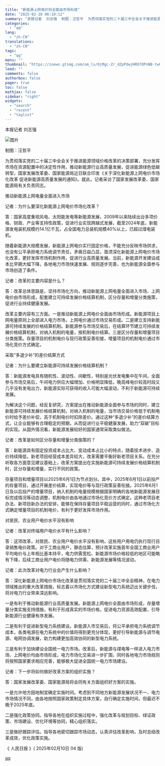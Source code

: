```yaml
---
title: "新能源上网电价将全面由市场形成"
date: "2025-02-10 06:10:12"
summary: "本报记者  刘志强  制图：汪哲平  为贯彻落实党的二十届三中全会关于推进能源领域价格改革的决策部署..."
categories:
  - "qq"
lang:
  - "zh-CN"
translations:
  - "zh-CN"
tags:
  - "qq"
menu: ""
thumbnail: "https://inews.gtimg.com/om_ls/OjMgc-Zr_dZpPdwjHRO7OPnNB-tw0vieJWP0_gI2yxWJsAA_640360/0"
lead: ""
comments: false
authorbox: false
pager: true
toc: false
mathjax: false
sidebar: "right"
widgets:
  - "search"
  - "recent"
  - "taglist"
---
```


本报记者 刘志强

![图片](https://inews.gtimg.com/om_bt/OTUJ2zjrUsAb8xfcvffLEEeCjU20Lij8glGrOToAemoMIAA/641)

制图：汪哲平

为贯彻落实党的二十届三中全会关于推进能源领域价格改革的决策部署，充分发挥市场在资源配置中的决定性作用，推动新能源行业高质量发展，促进能源绿色低碳转型，国家发展改革委、国家能源局近日联合印发《关于深化新能源上网电价市场化改革 促进新能源高质量发展的通知》。就此，记者采访了国家发展改革委、国家能源局有关负责同志。

推动新能源上网电量全面进入市场

记者：为什么要深化新能源上网电价市场化改革？

答：国家高度重视风电、太阳能发电等新能源发展，2009年以来陆续出台多项价格、财政、产业等支持性政策，促进行业实现跨越式发展，截至2024年底，新能源发电装机规模约14.1亿千瓦，占全国电力总装机规模40%以上，已超过煤电装机。

随着新能源大规模发展，新能源上网电价实行固定价格，不能充分反映市场供求，也没有公平承担电力系统调节责任，矛盾日益凸显，亟须深化新能源上网电价市场化改革，更好发挥市场机制作用，促进行业高质量发展。当前，新能源开发建设成本比早期大幅下降，各地电力市场快速发展、规则逐步完善，也为新能源全面参与市场创造了条件。

记者：改革的主要内容是什么？

答：改革总体思路是，坚持市场化方向，推动新能源上网电量全面进入市场、上网电价由市场形成，配套建立可持续发展价格结算机制，区分存量和增量分类施策，促进行业持续健康发展。

改革主要内容有三方面。一是推动新能源上网电价全面由市场形成。新能源项目上网电量原则上全部进入电力市场，上网电价通过市场交易形成。二是建立支持新能源可持续发展的价格结算机制。新能源参与市场交易后，在结算环节建立可持续发展价格结算机制，对纳入机制的电量，按机制电价结算。三是区分存量和增量项目分类施策。存量项目的机制电价与现行政策妥善衔接，增量项目的机制电价通过市场化竞价方式确定。

采取“多退少补”的差价结算方式

记者：为什么要建立新能源可持续发展价格结算机制？

答：新能源发电具有随机性、波动性、间歇性，特别是光伏发电集中在午间，全面参与市场交易后，午间电力供应大幅增加、价格明显降低，晚高峰电价较高时段又几乎没有发电出力，新能源实际可获得的收入可能大幅波动，不利于新能源可持续发展。

为解决这个问题，经反复研究，方案提出在推动新能源全面参与市场的同时，建立新能源可持续发展价格结算机制，对纳入机制的电量，当市场交易价格低于机制电价时给予差价补偿，高于机制电价时扣除差价。通过这种“多退少补”的差价结算方式，让企业能够有合理稳定的预期，从而促进行业平稳健康发展，助力“双碳”目标的实现。从国外情况看，新能源发展较好的国家通常采取类似做法。

记者：改革是如何区分存量和增量分类施策的？

答：新能源具有固定投资成本占比大、变动成本占比小的特点，随着技术进步、造价持续降低，新老项目经营成本差异较大，改革需要平衡好新老项目关系。在充分听取各方面意见建议基础上，改革方案提出在实施新能源可持续发展价格结算机制时，区分存量和增量，实行不同的政策。

存量项目和增量项目以2025年6月1日为节点划分。其中，2025年6月1日以前投产的存量项目，通过开展差价结算，实现电价等与现行政策妥善衔接。2025年6月1日及以后投产的增量项目，纳入机制的电量规模根据国家明确的各地新能源发展目标完成情况等动态调整，机制电价由各地通过市场化竞价方式确定。这种老项目老办法、新项目新办法的安排，能够在保持存量项目平稳运营的同时，通过市场化方式确定增量项目的机制电价，有利于更好发挥市场作用。

对居民、农业用户电价水平没有影响

记者：改革对终端用户电价水平有什么影响？

答：这项改革，对居民、农业用户电价水平没有影响，这些用户用电仍执行现行目录销售电价政策。对于工商业用户，静态估算，预计改革实施首年全国工商业用户平均电价与上年相比基本持平，电力供需宽松、新能源市场价格较低的地区可能略有下降，后续工商业用户电价将随电力供需、新能源发展等情况波动。

记者：此次改革对电力行业会产生什么影响？

答：深化新能源上网电价市场化改革是贯彻落实党的二十届三中全会精神，在电力领域推出的重大改革措施，标志着以市场化方式建设新型电力系统迈出关键步伐，将对电力行业带来深远影响。

一是有利于推动新能源行业高质量发展。新能源上网电价全面由市场形成，存量增量分类实施支持措施，有利于形成真实的市场价格，促进电力资源高效配置，引导新能源行业健康有序发展。

二是有利于促进新型电力系统建设。新能源入市交易后，将公平承担电力系统调节成本，各类电源在电力系统中的价值将得到更充分体现，更好引导新能源与调节电源、电网协调发展，助力构建更加高效协同的新型电力系统。

三是有利于加快建设全国统一电力市场。改革后，新能源与煤电等一样进入电力市场、上网电价均由市场形成，电力市场化交易进一步扩围，同时各地电力市场规则将按照国家要求相应完善，能够极大促进全国统一电力市场建设。

记者：下一步将如何做好改革方案的组织实施？

答：国家发展改革委、国家能源局将会同有关方面组织好方案的实施。

一是允许地方因地制宜确定实施时间。考虑到不同地方新能源发展状况不一、电力市场情况不同，由各地按照国家政策制定具体方案，自行确定实施时间，但最迟不晚于2025年底。

二是强化政策协同。指导各地在组织实施过程中，强化改革与规划目标、绿证政策、市场建设、优化环境等协同，精心组织落实。

三是做好跟踪评估。指导各地密切跟踪市场动态，认真评估改革影响，及时总结改革成效，优化政策实施。

《 人民日报 》( 2025年02月10日 04 版)

[qq](https://new.qq.com/rain/a/20250210A00VRV00)
